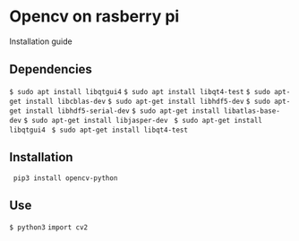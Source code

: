 # Opencv on rasberry pi
 Installation guide

## Dependencies
```$ sudo apt install libqtgui4```
```$ sudo apt install libqt4-test```
```$ sudo apt-get install libcblas-dev```
```$ sudo apt-get install libhdf5-dev```
```$ sudo apt-get install libhdf5-serial-dev```
```$ sudo apt-get install libatlas-base-dev```
```$ sudo apt-get install libjasper-dev ```
```$ sudo apt-get install libqtgui4 ```
```$ sudo apt-get install libqt4-test```

## Installation

``` pip3 install opencv-python```

## Use
``` $ python3 ```
``` import cv2 ```

